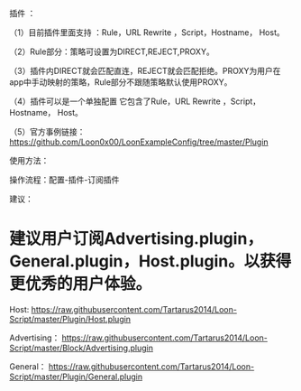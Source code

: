 插件 ：

（1）目前插件里面支持 ：Rule，URL Rewrite ，Script，Hostname， Host。

（2）Rule部分：策略可设置为DIRECT,REJECT,PROXY。

（3）插件内DIRECT就会匹配直连，REJECT就会匹配拒绝。PROXY为用户在app中手动映射的策略，Rule部分不跟随策略默认使用PROXY。

（4）插件可以是一个单独配置 它包含了Rule，URL Rewrite ，Script，Hostname， Host。

（5）官方事例链接： https://github.com/Loon0x00/LoonExampleConfig/tree/master/Plugin

使用方法：

操作流程：配置-插件-订阅插件

建议：

# 建议用户订阅Advertising.plugin，General.plugin，Host.plugin。以获得更优秀的用户体验。

Host:          https://raw.githubusercontent.com/Tartarus2014/Loon-Script/master/Plugin/Host.plugin

Advertising：  https://raw.githubusercontent.com/Tartarus2014/Loon-Script/master/Block/Advertising.plugin

General：      https://raw.githubusercontent.com/Tartarus2014/Loon-Script/master/Plugin/General.plugin
